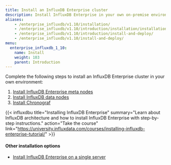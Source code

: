 ```yaml
---
title: Install an InfluxDB Enterprise cluster
description: Install InfluxDB Enterprise in your own on-premise environment.
aliases:
    - /enterprise_influxdb/v1.10/installation/
    - /enterprise_influxdb/v1.10/introduction/installation/installation/
    - /enterprise_influxdb/v1.10/introduction/install-and-deploy/
    - /enterprise_influxdb/v1.10/install-and-deploy/
menu:
  enterprise_influxdb_1_10:
    name: Install
    weight: 103
    parent: Introduction
---
```


Complete the following steps to install an InfluxDB Enterprise cluster in your own environment:

1. [Install InfluxDB Enterprise meta nodes](/enterprise_influxdb/v1.10/introduction/installation/installation/meta_node_installation/)
2. [Install InfluxDB data nodes](/enterprise_influxdb/v1.10/introduction/installation/installation/data_node_installation/)
3. [Install Chronograf](/enterprise_influxdb/v1.10/introduction/installation/installation/chrono_install/)

{{< influxdbu title="Installing InfluxDB Enterprise" summary="Learn about InfluxDB architecture and how to install InfluxDB Enterprise with step-by-step instructions." action="Take the course" link="https://university.influxdata.com/courses/installing-influxdb-enterprise-tutorial/" >}}

#### Other installation options
- [Install InfluxDB Enterprise on a single server](/enterprise_influxdb/v1.10/introduction/installation/single-server/)